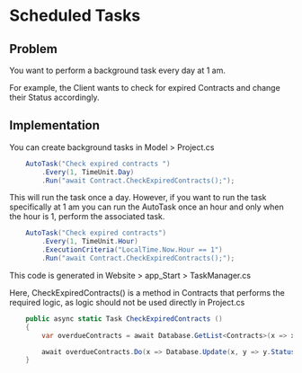 # Scheduled Tasks

## Problem

You want to perform a background task every day at 1 am.

For example, the Client wants to check for expired Contracts and change their Status accordingly.

## Implementation

You can create background tasks in Model > Project.cs

```csharp
    AutoTask("Check expired contracts ")
        .Every(1, TimeUnit.Day)
        .Run("await Contract.CheckExpiredContracts();");
```

This will run the task once a day. However, if you want to run the task specifically at 1 am you can run the AutoTask once an hour and only when the hour is 1, perform the associated task.

```csharp
    AutoTask("Check expired contracts")
        .Every(1, TimeUnit.Hour)
        .ExecutionCriteria("LocalTime.Now.Hour == 1")
        .Run("await Contract.CheckExpiredContracts();");
```

This code is generated in Website > app_Start > TaskManager.cs

Here, CheckExpiredContracts() is a method in Contracts that performs the required logic, as logic should not be used directly in Project.cs

```csharp
    public async static Task CheckExpiredContracts ()
    {
        var overdueContracts = await Database.GetList<Contracts>(x => x.ExpiresOn < LocalTime.Now && x.StatusId == ContractStatus.Active);

        await overdueContracts.Do(x => Database.Update(x, y => y.Status = ContractStatus.Expired));
    }
```

